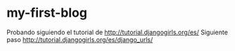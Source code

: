 # my-first-blog

Probando siguiendo el tutorial de http://tutorial.djangogirls.org/es/
Siguiente paso http://tutorial.djangogirls.org/es/django_urls/
